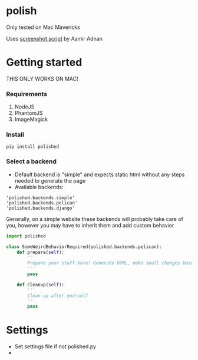 polish
======

Only tested on Mac Mavericks


Uses [screenshot script](http://stackoverflow.com/a/18068097) by Aamir Adnan


Getting started
===============

THIS ONLY WORKS ON MAC!

### Requirements

1. NodeJS
2. PhantomJS
3. ImageMagick

### Install

```
pip install polished
```

### Select a backend

- Default backend is "simple" and expects static html without any steps needed to generate the page
- Available backends:

```
'polished.backends.simple'
'polished.backends.pelican'
'polished.backends.django'
```

Generally, on a simple website these backends will probably take care of you, however you may have to
inherit them and add custom behavior

```python
import polished

class SomeWeirdBehaviorRequired(polished.backends.pelican):
    def prepare(self):
        '''
        Prepare your stuff here! Generate HTML, make small changes based on a specific problem, skip
        '''
        pass

    def cleanup(self):
        '''
        Clean up after yourself
        '''
        pass
```


Settings
========

- Set settings file if not polished.py
-
